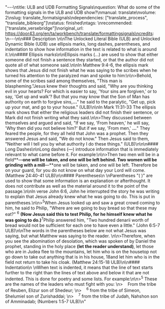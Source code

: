 "---\ntitle: ULB and UDB Formatting Signals\nquestion: What do some of the formatting signals in the ULB and UDB show?\nmanual: translate\nvolume: 2\nslug: translate_formatsignals\ndependencies:   [\"translate_process\", \"translate_bibleorg\"]\nstatus:  finished\ntags: \nrecommended: [\"translate_versebridge\"]\noriginal_url: https://door43.org/en/ta/workbench/translate/formattingsignals\ncredits: \n---\n\n### Description \n\nThe Unlocked Literal Bible (ULB) and Unlocked Dynamic Bible (UDB) use ellipsis marks, long dashes, parentheses, and indentation to show how information in the text is related to what is around it.\n\n#### Ellipsis marks\n\nEllipsis marks (...) are used to show that either someone did not finish a sentence they started, or that the author did not quote all of what someone said.\n\nIn Matthew 9:4-6, the ellipsis mark shows that Jesus did not finish what he was saying to the scribes when he turned his attention to the paralyzed man and spoke to him:\n\n>Behold, some of the scribes said among themselves, \"This man is blaspheming.\"Jesus knew their thoughts and said, \"Why are you thinking evil in your hearts? For which is easier to say, 'Your sins are forgiven,' or to say, 'Get up and walk'? But that you may know that the Son of Man has authority on earth to forgive sins,**...**\" he said to the paralytic, \"Get up, pick up your mat, and go to your house.\" (ULB)\n\nIn Mark 11:31-33 The ellipsis mark shows that either the religious leaders did not finish their sentence, or Mark did not finish writing what they said.\n\n>They discussed between themselves and argued and said, \"If we say, 'From heaven,' he will say, 'Why then did you not believe him?' But if we say, 'From men,' **...**\" They feared the people, for they all held that John was a prophet. Then they answered Jesus and said, \"We do not know.\" Then Jesus said to them, \"Neither will I tell you by what authority I do these things.\" (ULB)\n\n\n#### Long Dashes\n\nLong dashes (—) introduce information that is immediately relevant to what came before it. For example:\n\n>Then two men will be in a field**—**one will be taken, and one will be left behind. Two women will be grinding with a mill**—**one will be taken, and one will be left. Therefore be on your guard, for you do not know on what day your Lord will come. (Matthew 24:40-41 ULB)\n\n#### Parentheses\n \nParentheses \"( )\" are used to show that some information is an explanation or afterthought. It does not contribute as well as the material around it to the point of the passage.\n\nIn verse John 6:6, John he interrupted the story he was writing to explain that Jesus already knew what he was going to do. This is put in parentheses.\n\n><sup>5</sup>When Jesus looked up and saw a great crowd coming to him, he said to Philip, \"Where are we going to buy bread so that these may eat?\" <sup>6</sup> **(**Now Jesus said this to test Philip, for he himself knew what he was going to do.**)**<sup>7</sup>Philip answered him, \"Two hundred denarii worth of bread would not be sufficient for each one to have even a little.\" (John 6:5-7 ULB)\n\nThe words in the parentheses below are not what Jesus was saying, but what Matthew was saying to the reader. \n\n>Therefore, when you see the abomination of desolation, which was spoken of by Daniel the prophet, standing in the holy place **(**let the reader understand**)**, let those who are in Judea flee to the mountains, let him who is on the housetop not go down to take out anything that is in his house, 18and let him who is in the field not return to take his cloak.  (Matthew 24:15-18 ULB)\n\n####  Indentation\n \nWhen text is indented, it means that the line of text starts further to the right than the lines of text above and below it that are not indented. This is done for poetry and some lists. For example:\n\n><sup>5</sup> These are the names of the leaders who must fight with you:  \n>&nbsp;&nbsp;&nbsp;&nbsp;From the tribe of Reuben, Elizur son of Shedeur;  \n>&nbsp;&nbsp;&nbsp;&nbsp;<sup>6</sup> from the tribe of Simeon, Shelumiel son of Zurishaddai;  \n>&nbsp;&nbsp;&nbsp;&nbsp;<sup>7</sup> from the tribe of Judah, Nahshon son of Amminadab; (Numbers 1:5-7 ULB)\n"
